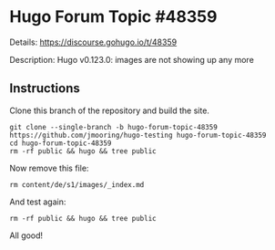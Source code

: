# Hugo Forum Topic #48359

Details: <https://discourse.gohugo.io/t/48359>

Description: Hugo v0.123.0: images are not showing up any more

## Instructions

Clone this branch of the repository and build the site.

```text
git clone --single-branch -b hugo-forum-topic-48359 https://github.com/jmooring/hugo-testing hugo-forum-topic-48359
cd hugo-forum-topic-48359
rm -rf public && hugo && tree public
```

Now remove this file:

```text
rm content/de/s1/images/_index.md
```

And test again:

```text
rm -rf public && hugo && tree public
```

All good!
